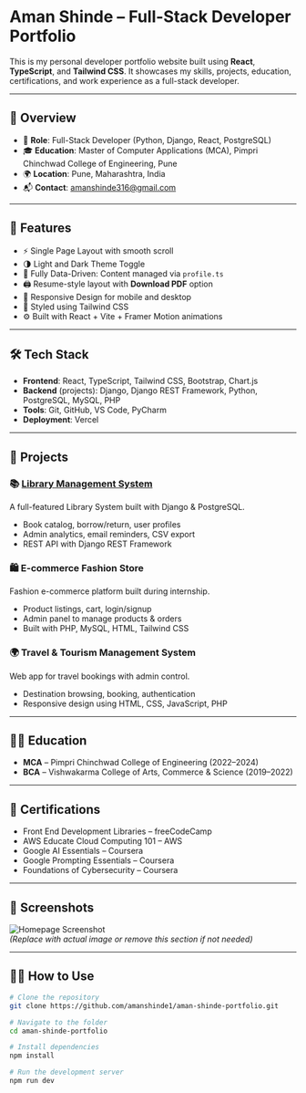 # Aman Shinde – Full-Stack Developer Portfolio

This is my personal developer portfolio website built using **React**, **TypeScript**, and **Tailwind CSS**. It showcases my skills, projects, education, certifications, and work experience as a full-stack developer.

---

## 📌 Overview

- 🎯 **Role**: Full-Stack Developer (Python, Django, React, PostgreSQL)
- 🎓 **Education**: Master of Computer Applications (MCA), Pimpri Chinchwad College of Engineering, Pune
- 🌍 **Location**: Pune, Maharashtra, India
- 📬 **Contact**: amanshinde316@gmail.com

---

## 🚀 Features

- ⚡ Single Page Layout with smooth scroll
- 🌗 Light and Dark Theme Toggle
- 🧠 Fully Data-Driven: Content managed via `profile.ts`
- 🖨️ Resume-style layout with **Download PDF** option
- 📱 Responsive Design for mobile and desktop
- 🎨 Styled using Tailwind CSS
- ⚙️ Built with React + Vite + Framer Motion animations

---

## 🛠️ Tech Stack

- **Frontend**: React, TypeScript, Tailwind CSS, Bootstrap, Chart.js
- **Backend** (projects): Django, Django REST Framework, Python, PostgreSQL, MySQL, PHP
- **Tools**: Git, GitHub, VS Code, PyCharm
- **Deployment**: Vercel

---

## 💼 Projects

### 📚 [Library Management System](https://amanshinde.pythonanywhere.com)
A full-featured Library System built with Django & PostgreSQL.

- Book catalog, borrow/return, user profiles
- Admin analytics, email reminders, CSV export
- REST API with Django REST Framework

### 🛍️ E-commerce Fashion Store
Fashion e-commerce platform built during internship.

- Product listings, cart, login/signup
- Admin panel to manage products & orders
- Built with PHP, MySQL, HTML, Tailwind CSS

### 🌍 Travel & Tourism Management System
Web app for travel bookings with admin control.

- Destination browsing, booking, authentication
- Responsive design using HTML, CSS, JavaScript, PHP

---

## 🧑‍🎓 Education

- **MCA** – Pimpri Chinchwad College of Engineering (2022–2024)
- **BCA** – Vishwakarma College of Arts, Commerce & Science (2019–2022)

---

## 📄 Certifications

- Front End Development Libraries – freeCodeCamp
- AWS Educate Cloud Computing 101 – AWS
- Google AI Essentials – Coursera
- Google Prompting Essentials – Coursera
- Foundations of Cybersecurity – Coursera

---

## 📸 Screenshots

![Homepage Screenshot](#)  
*(Replace with actual image or remove this section if not needed)*

---

## 🧑‍💻 How to Use

```bash
# Clone the repository
git clone https://github.com/amanshinde1/aman-shinde-portfolio.git

# Navigate to the folder
cd aman-shinde-portfolio

# Install dependencies
npm install

# Run the development server
npm run dev
